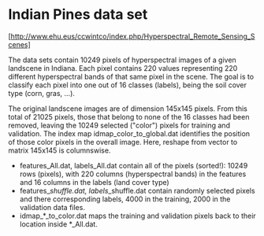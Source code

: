 # Indian Pines data set
[http://www.ehu.eus/ccwintco/index.php/Hyperspectral_Remote_Sensing_Scenes]

The data sets contain 10249 pixels of hyperspectral images of a given landscene in Indiana. Each pixel contains 220 values representing 220 different hyperspectral bands of that same pixel in the scene. The goal is to classify each pixel into one out of 16 classes (labels), being the soil cover type (corn, gras, ...).

The original landscene images are of dimension 145x145 pixels. From this total of 21025 pixels, those that belong to none of the 16 classes had been removed, leaving the 10249 selected ("color") pixels for training and validation. The index map idmap_color_to_global.dat identifies the position of those color pixels in the overall image. Here, reshape from vector to matrix 145x145 is columnswise. 

* features_All.dat, labels_All.dat contain all of the pixels (sorted!): 10249 rows (pixels), with 220 columns (hyperspectral bands) in the features and 16 columns in the labels (land cover type)
* features_*_shuffle.dat, labels_*_shuffle.dat contain randomly selected pixels and there corresponding labels, 4000 in the training, 2000 in the validation data files. 
* idmap_*_to_color.dat maps the training and validation pixels back to their location inside *_All.dat.  


